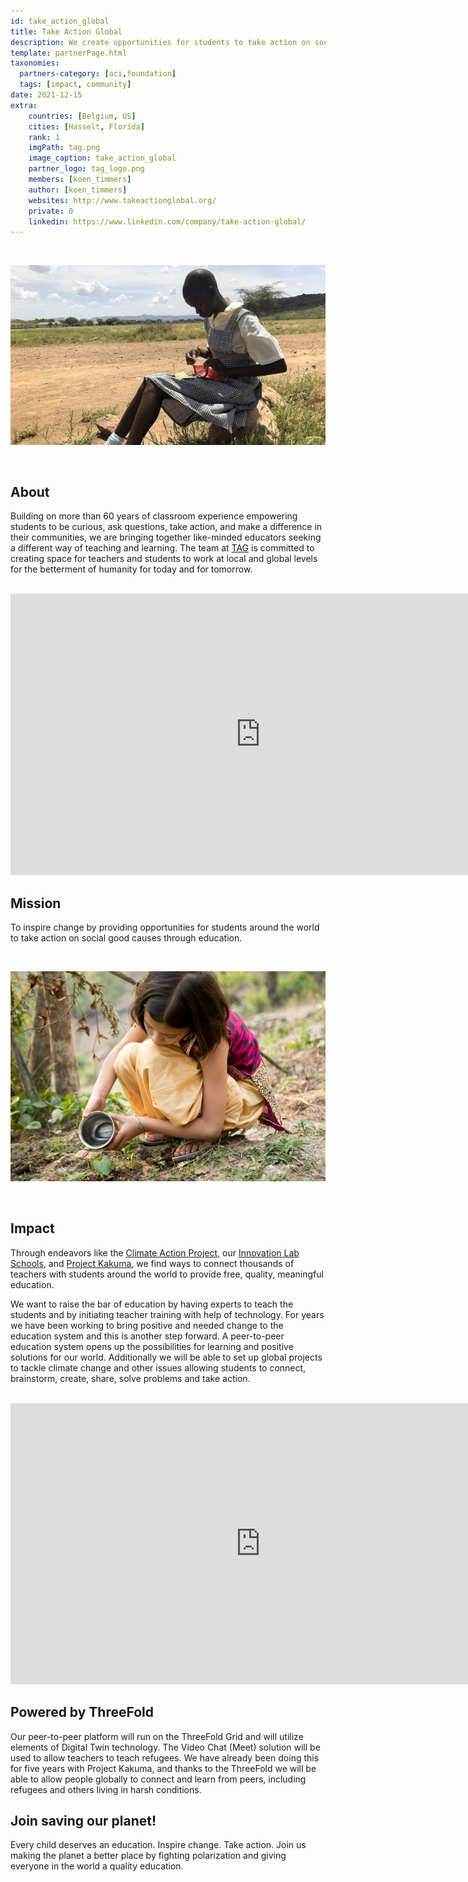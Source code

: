 ```yaml
---
id: take_action_global
title: Take Action Global
description: We create opportunities for students to take action on social good causes.
template: partnerPage.html
taxonomies:
  partners-category: [aci,foundation]
  tags: [impact, community]
date: 2021-12-15
extra:
    countries: [Belgium, US]
    cities: [Hasselt, Florida]
    rank: 1
    imgPath: tag.png
    image_caption: take_action_global
    partner_logo: tag_logo.png
    members: [koen_timmers]
    author: [koen_timmers]
    websites: http://www.takeactionglobal.org/
    private: 0
    linkedin: https://www.linkedin.com/company/take-action-global/
---
```


<br/>

![tag](climate_action_project.png)

<br/>

## About

Building on more than 60 years of classroom experience empowering students to be curious, ask questions, take action, and make a difference in their communities, we are bringing together like-minded educators seeking a different way of teaching and learning. The team at [TAG](http://www.takeactionglobal.org/) is committed to creating space for teachers and students to work at local and global levels for the betterment of humanity for today and for tomorrow.

<BR>

<iframe src="https://player.vimeo.com/video/414512607" width="800" height="450" frameborder="0" allow="autoplay; fullscreen" allowfullscreen></iframe>

<BR>

## Mission

To inspire change by providing opportunities for students around the world to take action on social good causes through education.

<BR>

![planting](tag_planting.jpg)

<BR>

## Impact

Through endeavors like the [Climate Action Project](https://www.climate-action.info/), our [Innovation Lab Schools](https://innovationlabschools.com/), and [Project Kakuma](https://www.projectkakuma.com/), we find ways to connect thousands of teachers with students around the world to provide free, quality, meaningful education.

We want to raise the bar of education by having experts to teach the students and by initiating teacher training with help of technology. For years we have been working to bring positive and needed change to the education system and this is another step forward. A peer-to-peer education system opens up the possibilities for learning and positive solutions for our world. Additionally we will be able to set up global projects to tackle climate change and other issues allowing students to connect, brainstorm, create, share, solve problems and take action.

<BR>

<iframe src="https://player.vimeo.com/video/425810410" width="800" height="450" frameborder="0" allow="autoplay; fullscreen" allowfullscreen></iframe>

<BR>

## Powered by ThreeFold

Our peer-to-peer platform will run on the ThreeFold Grid and will utilize elements of Digital Twin technology. The Video Chat (Meet) solution will be used to allow teachers to teach refugees. We have already been doing this for five years with Project Kakuma, and thanks to the ThreeFold we will be able to allow people globally to connect and learn from peers, including refugees and others living in harsh conditions.

## Join saving our planet!

Every child deserves an education. Inspire change. Take action. Join us making the planet a better place by fighting polarization and giving everyone in the world a quality education.

<!-- ## Support this project

Climate Action Project is included in ThreeFold’s [Token Distribution Event (TDE)](https://library.threefold.me/info/tfgrid/#/tdeoverview)</a> for the impact it brings to our planet, humanity and the ThreeFold Grid.
The ThreeFold Token (TFT) represents a unit of capacity on the new Internet and is created only when new capacity is added to the ThreeFold Grid.
Each project on the TDE benefits from TFT fund allocations. You can buy TFT's and support Climate Action Project, and the growth of a new Conscious Internet.

## TFGrid Solution

### Roadmap

- Q4 2020
    - Platform launch with focus on refugees
- Q4 2021
    - Platform extension with focus on climate change -->
